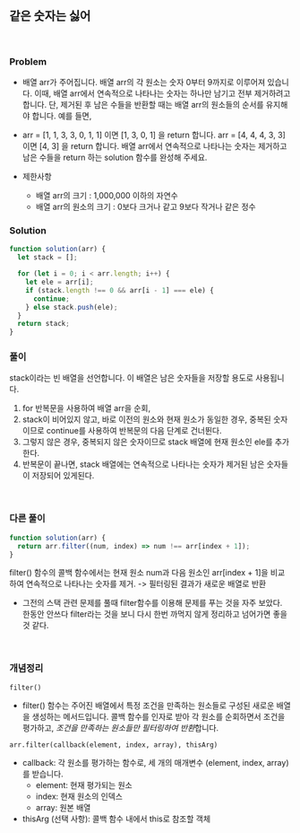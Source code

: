## 같은 숫자는 싫어

<br>

### Problem

- 배열 arr가 주어집니다. 배열 arr의 각 원소는 숫자 0부터 9까지로 이루어져 있습니다. 이때, 배열 arr에서 연속적으로 나타나는 숫자는 하나만 남기고 전부 제거하려고 합니다. 단, 제거된 후 남은 수들을 반환할 때는 배열 arr의 원소들의 순서를 유지해야 합니다. 예를 들면,

- arr = [1, 1, 3, 3, 0, 1, 1] 이면 [1, 3, 0, 1] 을 return 합니다.
  arr = [4, 4, 4, 3, 3] 이면 [4, 3] 을 return 합니다.
  배열 arr에서 연속적으로 나타나는 숫자는 제거하고 남은 수들을 return 하는 solution 함수를 완성해 주세요.

- 제한사항
  - 배열 arr의 크기 : 1,000,000 이하의 자연수
  - 배열 arr의 원소의 크기 : 0보다 크거나 같고 9보다 작거나 같은 정수

### Solution

```javascript
function solution(arr) {
  let stack = [];

  for (let i = 0; i < arr.length; i++) {
    let ele = arr[i];
    if (stack.length !== 0 && arr[i - 1] === ele) {
      continue;
    } else stack.push(ele);
  }
  return stack;
}
```

### 풀이

stack이라는 빈 배열을 선언합니다. 이 배열은 남은 숫자들을 저장할 용도로 사용됩니다.

1. for 반복문을 사용하여 배열 arr을 순회,
2. stack이 비어있지 않고, 바로 이전의 원소와 현재 원소가 동일한 경우, 중복된 숫자이므로 continue를 사용하여 반복문의 다음 단계로 건너뛴다.
3. 그렇지 않은 경우, 중복되지 않은 숫자이므로 stack 배열에 현재 원소인 ele를 추가한다.
4. 반복문이 끝나면, stack 배열에는 연속적으로 나타나는 숫자가 제거된 남은 숫자들이 저장되어 있게된다.

<br>

### 다른 풀이

```javascript
function solution(arr) {
  return arr.filter((num, index) => num !== arr[index + 1]);
}
```

filter() 함수의 콜백 함수에서는 현재 원소 num과 다음 원소인 arr[index + 1]을 비교하여 연속적으로 나타나는 숫자를 제거.
-> 필터링된 결과가 새로운 배열로 반환

- 그전의 스택 관련 문제를 풀때 filter함수를 이용해 문제를 푸는 것을 자주 보았다. 한동안 안쓰다 filter라는 것을 보니 다시 한번 까먹지 않게 정리하고 넘어가면 좋을 것 같다.

<br>

### 개념정리

`filter()`

- filter() 함수는 주어진 배열에서 특정 조건을 만족하는 원소들로 구성된 새로운 배열을 생성하는 메서드입니다. 콜백 함수를 인자로 받아 각 원소를 순회하면서 조건을 평가하고, *조건을 만족하는 원소들만 필터링하여 반환*합니다.

```
arr.filter(callback(element, index, array), thisArg)
```

- callback: 각 원소를 평가하는 함수로, 세 개의 매개변수 (element, index, array)를 받습니다.
  - element: 현재 평가되는 원소
  - index: 현재 원소의 인덱스
  - array: 원본 배열
- thisArg (선택 사항): 콜백 함수 내에서 this로 참조할 객체
